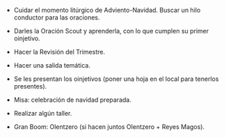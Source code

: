 [nombre]: <> (Campamento de Navidad)
[sidebar]: <> (Campa Navidad)
[icon]: <> (fa-snowflake)
[exit]: <> (exit)

- Cuidar el momento litúrgico de Adviento-Navidad. Buscar un hilo conductor para las oraciones.

- Darles la Oración Scout y aprenderla, con lo que cumplen su primer oinjetivo.

- Hacer la Revisión del Trimestre.

- Hacer una salida temática. 

- Se les presentan los oinjetivos (poner una hoja en el local para tenerlos presentes).

- Misa: celebración de navidad preparada.

- Realizar algún taller.

- Gran Boom: Olentzero (si hacen juntos Olentzero + Reyes Magos).


